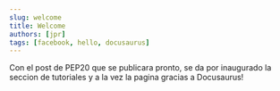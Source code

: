 ```yaml
---
slug: welcome
title: Welcome
authors: [jpr]
tags: [facebook, hello, docusaurus]
---
```


Con el post de PEP20 que se publicara pronto, se da por inaugurado la seccion de tutoriales y a la vez la pagina gracias a Docusaurus!
